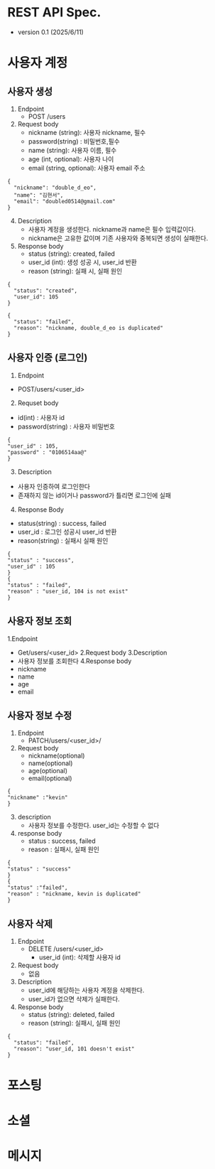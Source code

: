 # REST API Spec.
- version 0.1 (2025/6/11)
# 사용자 계정
## 사용자 생성
1. Endpoint
   - POST /users
2. Request body 
   - nickname (string): 사용자 nickname, 필수
   - password(string) : 비밀번호,필수
   - name (string): 사용자 이름, 필수
   - age (int, optional): 사용자 나이
   - email (string, optional): 사용자 email 주소
~~~
{
  "nickname": "double_d_eo",
  "name": "김현서",
  "email": "doubled0514@gmail.com"
}
~~~
4. Description
   - 사용자 계정을 생성한다. nickname과 name은 필수 입력값이다.
   - nickname은 고유한 값이며 기존 사용자와 중복되면 생성이 실패한다.
5. Response body
   - status (string): created, failed
   - user_id (int): 생성 성공 시, user_id 반환
   - reason (string): 실패 시, 실패 원인
~~~
{
  "status": "created",
  "user_id": 105
}

{
  "status": "failed",
  "reason": "nickname, double_d_eo is duplicated"
}
~~~
## 사용자 인증 (로그인)
1. Endpoint
  - POST/users/<user_id>
2. Requset body
  - id(int) : 사용자 id
  - password(string) : 사용자 비밀번호
~~~
{
"user_id" : 105,
"password" : "0106514aa@"
}
~~~
3. Description
  - 사용자 인증하여 로그인한다
  - 존재하지 않는 id이거나 password가 틀리면 로그인에 실패
4. Response Body
  - status(string) : success, failed
  - user_id : 로그인 성공시 user_id 반환
  - reason(string) : 실패시 실패 원인
~~~~
{
"status" : "success",
"user_id" : 105
}
{
"status" : "failed",
"reason" : "user_id, 104 is not exist"
}
~~~~
## 사용자 정보 조회
1.Endpoint
   - Get/users/<user_id>
2.Request body
3.Description
   - 사용자 정보를 조회한다
4.Response body
   - nickname
   - name
   - age
   - email
## 사용자 정보 수정
1. Endpoint
   - PATCH/users/<user_id>/
2. Request body
   - nickname(optional)
   - name(optional)
   - age(optional)
   - email(optional)
~~~
{
"nickname" :"kevin"
}
~~~  

3. description
   - 사용자 정보를 수정한다. user_id는 수정할 수 없다
4. response body
   - status : success, failed
   - reason : 실패시, 실패 원인
~~~
{
"status" : "success"
}
{
"status" :"failed",
"reason" : "nickname, kevin is duplicated"
}
~~~
## 사용자 삭제
1. Endpoint
   - DELETE /users/<user_id>
     - user_id (int): 삭제할 사용자 id
2. Request body 
   - 없음
4. Description
   - user_id에 해당하는 사용자 계정을 삭제한다.
   - user_id가 없으면 삭제가 실패한다.
5. Response body
   - status (string): deleted, failed
   - reason (string): 실패시, 실패 원인
~~~
{
  "status": "failed",
  "reason": "user_id, 101 doesn't exist"
}
~~~
# 포스팅
# 소셜
# 메시지
